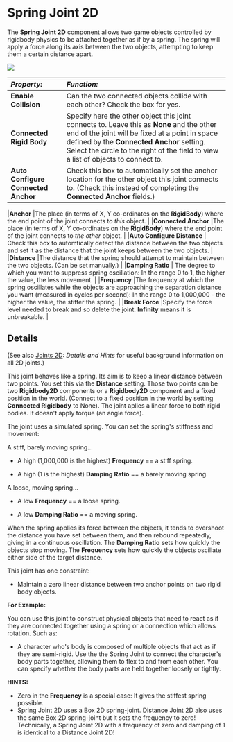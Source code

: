 Spring Joint 2D
===============


The __Spring Joint 2D__ component allows two game objects controlled by rigidbody physics to be attached together as if by a spring. The spring will apply a force along its axis between the two objects, attempting to keep them a certain distance apart.


![](../uploads/Main/SpringJoint2DInspector.png) 


|**_Property:_** |**_Function:_** |
|:---|:---|
|__Enable Collision__ |Can the two connected objects collide with each other? Check the box for yes.|
|__Connected Rigid Body__ |Specify here the other object this joint connects to. Leave this as __None__ and the other end of the joint will be fixed at a point in space defined by the __Connected Anchor__ setting. Select the circle to the right of the field to view a list of objects to connect to.|
|__Auto Configure Connected Anchor__ | Check this box to automatically set the anchor location for the other object this joint connects to. (Check this instead of completing the __Connected Anchor__ fields.) |    

|__Anchor__ |The place (in terms of X, Y co-ordinates on the __RigidBody__) where the end point of the joint connects to *this* object. |
|__Connected Anchor__ |The place (in terms of X, Y co-ordinates on the __RigidBody__) where the end point of the joint connects to *the other* object. |
|__Auto Configure Distance__ | Check this box to automtically detect the distance between the two objects and set it as the distance that the joint keeps between the two objects. |
|__Distance__ |The distance that the spring should attempt to maintain between the two objects. (Can be set manually.) |
|__Damping Ratio__ | The degree to which you want to suppress spring oscillation: In the range 0 to 1, the higher the value, the less movement. |
|__Frequency__ |The frequency at which the spring oscillates while the objects are approaching the separation distance you want (measured in cycles per second): In the range 0 to 1,000,000 - the higher the value, the stiffer the spring. |
|__Break Force__ |Specify the force level needed to break and so delete the joint. __Infinity__ means it is unbreakable. |


Details
-------
(See also [Joints 2D](Joints2D): *Details and Hints* for useful background information on all 2D joints.)


This joint behaves like a spring. Its aim is to keep a linear distance between two points. You  set this via the __Distance__ setting. Those two points can be two __Rigidbody2D__ components or a __Rigidbody2D__ component and a fixed position in the world. (Connect to a fixed position in the world by setting __Connected Rigidbody__ to None).  The joint aplies a linear force to both rigid bodies. It doesn't apply torque (an angle force).  

The joint uses a simulated spring. You can set the spring's stiffness and movement:

A stiff, barely moving spring...

* A high (1,000,000 is the highest)  __Frequency__ == a stiff spring.

* A high (1 is the highest) __Damping Ratio__ ==  a barely moving spring.

A loose, moving spring...

* A low  __Frequency__ == a loose spring.

* A low  __Damping Ratio__ ==  a moving spring.

When the spring applies its force between the objects, it tends to overshoot the distance you have set between them, and then rebound repeatedly, giving in a continuous oscillation. The __Damping Ratio__ sets how quickly the objects stop moving. The __Frequency__ sets how quickly the objects oscillate either side of the target distance.

This joint has one constraint:

* Maintain a zero linear distance between two anchor points on two rigid body objects.

**For Example:**

You can use this joint to construct physical objects that need to react as if they are connected together using a spring or a connection which allows rotation.  Such as:

* A character who's body is composed of multiple objects that act as if they are semi-rigid. Use the the Spring Joint to connect the character's body parts together, allowing them to flex to and from each other.  You can specify whether the body parts are held together loosely or tightly.


**HINTS:**

* Zero in the __Frequency__ is a special case: It gives the stiffest spring possible.
* Spring Joint 2D uses a Box 2D spring-joint.
Distance Joint 2D also uses the same Box 2D spring-joint but it sets the frequency to zero!   Technically, a Spring Joint 2D with a frequency of zero and damping of 1 is identical to a Distance Joint 2D!





